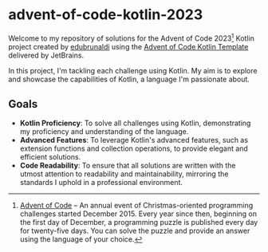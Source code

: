 # advent-of-code-kotlin-2023

Welcome to my repository of solutions for the Advent of Code 2023[^aoc] Kotlin project created by [edubrunaldi][github] using the [Advent of Code Kotlin Template][template] delivered by JetBrains.


In this project, I'm tackling each challenge using Kotlin. My aim is to explore and showcase the capabilities of Kotlin, a language I'm passionate about.

## Goals
- **Kotlin Proficiency**: To solve all challenges using Kotlin, demonstrating my proficiency and understanding of the language.
- **Advanced Features**: To leverage Kotlin's advanced features, such as extension functions and collection operations, to provide elegant and efficient solutions.
- **Code Readability**: To ensure that all solutions are written with the utmost attention to readability and maintainability, mirroring the standards I uphold in a professional environment.


[^aoc]:
    [Advent of Code][aoc] – An annual event of Christmas-oriented programming challenges started December 2015.
    Every year since then, beginning on the first day of December, a programming puzzle is published every day for twenty-five days.
    You can solve the puzzle and provide an answer using the language of your choice.

[aoc]: https://adventofcode.com
[docs]: https://kotlinlang.org/docs/home.html
[github]: https://github.com/edubrunaldi
[issues]: https://github.com/kotlin-hands-on/advent-of-code-kotlin-template/issues
[kotlin]: https://kotlinlang.org
[slack]: https://surveys.jetbrains.com/s3/kotlin-slack-sign-up
[template]: https://github.com/kotlin-hands-on/advent-of-code-kotlin-template
